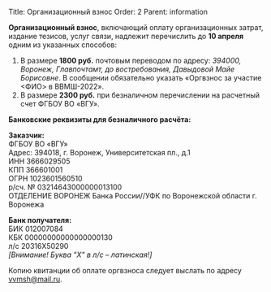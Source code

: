 Title: Организационный взнос
Order: 2
Parent: information

**Организационный взнос**, включающий оплату организационных затрат, издание тезисов, услуг связи,  надлежит перечислить до **10 апреля** одним из указанных способов:

1. В размере **1800 руб.** почтовым переводом по адресу: *394000, Воронеж, Главпочтамт, до востребования, Давыдовой Майе Борисовне*. В сообщении обязательно указать «Оргвзнос за участие <ФИО> в ВВМШ-2022».
2. В размере **2300 руб.** при безналичном перечислении на расчетный счет ФГБОУ ВО «ВГУ».

**Банковские реквизиты для безналичного расчёта:**

**Заказчик:**  
ФГБОУ ВО «ВГУ»  
Адрес: 394018, г. Воронеж, Университетская пл., д.1  
ИНН 3666029505  
КПП 366601001  
ОГРН 1023601560510  
р/сч. № 03214643000000013100  
ОТДЕЛЕНИЕ ВОРОНЕЖ Банка России//УФК по Воронежской области г. Воронежа

**Банк получателя:**  
БИК 012007084  
КБК 00000000000000000130  
л/с 20316X50290  
*[Внимание! Буква "X" в л/с – латинская!]*

Копию квитанции об оплате оргвзноса следует выслать по адресу [vvmsh@mail.ru](mailto:vvmsh@mail.ru).
